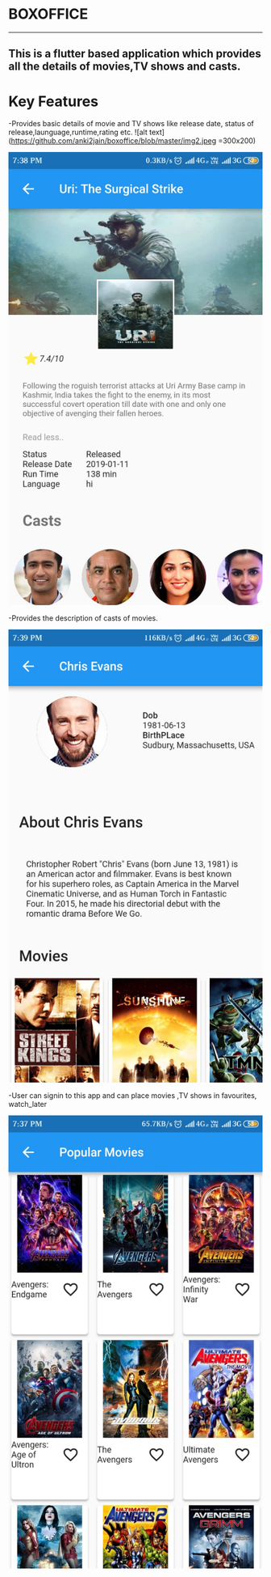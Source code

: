 # BOXOFFICE
------------------------------------------------------------------------------------------
This is a flutter based application which provides all the details of movies,TV shows and casts.
-------------------------------------------------------------------------------------------

# Key Features

-Provides basic details of movie and TV shows like release date, status of release,launguage,runtime,rating etc.
![alt text](https://github.com/anki2jain/boxoffice/blob/master/img2.jpeg =300x200)

![alt text](https://github.com/anki2jain/boxoffice/blob/master/img3.jpeg)

-Provides the description of casts of movies.

![alt text](https://github.com/anki2jain/boxoffice/blob/master/img4.jpeg)

-User can signin to this app and can place movies ,TV shows in favourites, watch_later

![alt text](https://github.com/anki2jain/boxoffice/blob/master/img1.jpeg)


